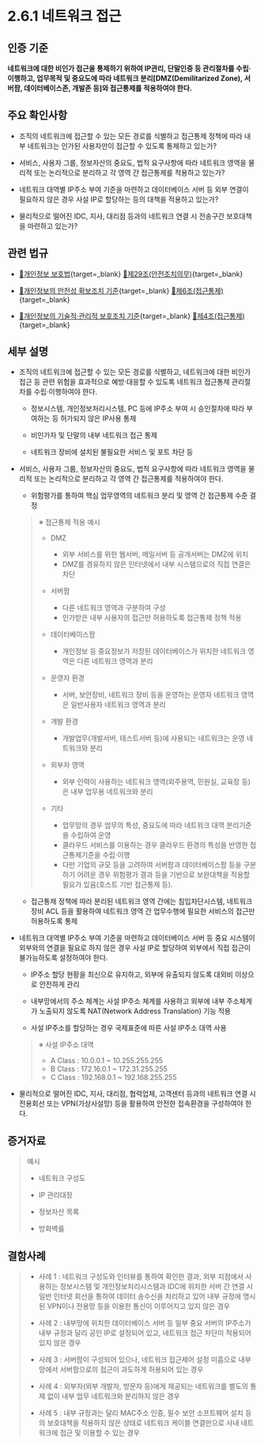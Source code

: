 # 2.6.1 네트워크 접근

## 인증 기준

**네트워크에 대한 비인가 접근을 통제하기 위하여 IP관리, 단말인증 등 관리절차를 수립·이행하고, 업무목적 및 중요도에 따라 네트워크 분리[DMZ(Demilitarized Zone), 서버팜, 데이터베이스존, 개발존 등]와 접근통제를 적용하여야 한다.**

## 주요 확인사항

- 조직의 네트워크에 접근할 수 있는 모든 경로를 식별하고 접근통제 정책에 따라 내부 네트워크는 인가된 사용자만이 접근할 수 있도록 통제하고 있는가?

- 서비스, 사용자 그룹, 정보자산의 중요도, 법적 요구사항에 따라 네트워크 영역을 물리적 또는 논리적으로 분리하고 각 영역 간 접근통제를 적용하고 있는가?

- 네트워크 대역별 IP주소 부여 기준을 마련하고 데이터베이스 서버 등 외부 연결이 필요하지 않은 경우 사설 IP로 할당하는 등의 대책을 적용하고 있는가?

- 물리적으로 떨어진 IDC, 지사, 대리점 등과의 네트워크 연결 시 전송구간 보호대책을 마련하고 있는가?

## 관련 법규

- [🔗개인정보 보호법][개인정보 보호법 제29조]{target=_blank} [🔗제29조(안전조치의무)][개인정보 보호법 제29조 부분]{target=_blank}

- [🔗개인정보의 안전성 확보조치 기준][개인정보의 안전성 확보조치 기준 제6조]{target=_blank} [🔗제6조(접근통제)][개인정보의 안전성 확보조치 기준 제6조]{target=_blank}

- [🔗개인정보의 기술적·관리적 보호조치 기준][개인정보의 기술적·관리적 보호조치 기준 제4조]{target=_blank} [🔗제4조(접근통제)][개인정보의 기술적·관리적 보호조치 기준 제4조]{target=_blank}

## 세부 설명

- 조직의 네트워크에 접근할 수 있는 모든 경로를 식별하고, 네트워크에 대한 비인가 접근 등 관련 위험을 효과적으로 예방·대응할 수 있도록 네트워크 접근통제 관리절차를 수립·이행하여야 한다.

    - 정보시스템, 개인정보처리시스템, PC 등에 IP주소 부여 시 승인절차에 따라 부여하는 등 허가되지 않은 IP사용 통제

    - 비인가자 및 단말의 내부 네트워크 접근 통제

    - 네트워크 장비에 설치된 불필요한 서비스 및 포트 차단 등

- 서비스, 사용자 그룹, 정보자산의 중요도, 법적 요구사항에 따라 네트워크 영역을 물리적 또는 논리적으로 분리하고 각 영역 간 접근통제를 적용하여야 한다.

    - 위험평가를 통하여 핵심 업무영역의 네트워크 분리 및 영역 간 접근통제 수준 결정
    >
    > ※ 접근통제 적용 예시
    >
    > - DMZ
    >     - 외부 서비스를 위한 웹서버, 메일서버 등 공개서버는 DMZ에 위치
    >     - DMZ를 경유하지 않은 인터넷에서 내부 시스템으로의 직접 연결은 차단
    >
    > - 서버팜
    >     - 다른 네트워크 영역과 구분하여 구성
    >     - 인가받은 내부 사용자의 접근만 허용하도록 접근통제 정책 적용
    >
    > - 데이터베이스팜
    >     - 개인정보 등 중요정보가 저장된 데이터베이스가 위치한 네트워크 영역은 다른 네트워크 영역과 분리
    >
    > - 운영자 환경
    >     - 서버, 보안장비, 네트워크 장비 등을 운영하는 운영자 네트워크 영역은 일반사용자 네트워크 영역과 분리
    >
    > - 개발 환경
    >     - 개발업무(개발서버, 테스트서버 등)에 사용되는 네트워크는 운영 네트워크와 분리
    >
    > - 외부자 영역
    >     - 외부 인력이 사용하는 네트워크 영역(외주용역, 민원실, 교육장 등)은 내부 업무용 네트워크와 분리
    >
    > - 기타
    >     - 업무망의 경우 업무의 특성, 중요도에 따라 네트워크 대역 분리기준을 수립하여 운영
    >     - 클라우드 서비스를 이용하는 경우 클라우드 환경의 특성을 반영한 접근통제기준을 수립·이행
    >     - 다만 기업의 규모 등을 고려하여 서버팜과 데이터베이스팜 등을 구분하기 어려운 경우 위험평가 결과 등을 기반으로 보완대책을 적용할 필요가 있음(호스트 기반 접근통제 등).

    - 접근통제 정책에 따라 분리된 네트워크 영역 간에는 침입차단시스템, 네트워크 장비 ACL 등을 활용하여 네트워크 영역 간 업무수행에 필요한 서비스의 접근만 허용하도록 통제

- 네트워크 대역별 IP주소 부여 기준을 마련하고 데이터베이스 서버 등 중요 시스템이 외부와의 연결을 필요로 하지 않은 경우 사설 IP로 할당하여 외부에서 직접 접근이 불가능하도록 설정하여야 한다.

    - IP주소 할당 현황을 최신으로 유지하고, 외부에 유출되지 않도록 대외비 이상으로 안전하게 관리

    - 내부망에서의 주소 체계는 사설 IP주소 체계를 사용하고 외부에 내부 주소체계가 노출되지 않도록 NAT(Network Address Translation) 기능 적용

    - 사설 IP주소를 할당하는 경우 국제표준에 따른 사설 IP주소 대역 사용
    >
    > ※ 사설 IP주소 대역
    >
    > - A Class : 10.0.0.1 ~ 10.255.255.255
    > - B Class : 172.16.0.1 ~ 172.31.255.255
    > - C Class : 192.168.0.1 ~ 192.168.255.255

- 물리적으로 떨어진 IDC, 지사, 대리점, 협력업체, 고객센터 등과의 네트워크 연결 시 전용회선 또는 VPN(가상사설망) 등을 활용하여 안전한 접속환경을 구성하여야 한다.

## 증거자료

> 예시
>
> - 네트워크 구성도
>
> - IP 관리대장
>
> - 정보자산 목록
>
> - 방화벽룰

## 결함사례

> - 사례 1 : 네트워크 구성도와 인터뷰를 통하여 확인한 결과, 외부 지점에서 사용하는 정보시스템 및 개인정보처리시스템과 IDC에 위치한 서버 간 연결 시 일반 인터넷 회선을 통하여 데이터 송수신을 처리하고 있어 내부 규정에 명시된 VPN이나 전용망 등을 이용한 통신이 이루어지고 있지 않은 경우
>
> - 사례 2 : 내부망에 위치한 데이터베이스 서버 등 일부 중요 서버의 IP주소가 내부 규정과 달리 공인 IP로 설정되어 있고, 네트워크 접근 차단이 적용되어 있지 않은 경우
>
> - 사례 3 : 서버팜이 구성되어 있으나, 네트워크 접근제어 설정 미흡으로 내부망에서 서버팜으로의 접근이 과도하게 허용되어 있는 경우
>
> - 사례 4 : 외부자(외부 개발자, 방문자 등)에게 제공되는 네트워크를 별도의 통제 없이 내부 업무 네트워크와 분리하지 않은 경우
>
> - 사례 5 : 내부 규정과는 달리 MAC주소 인증, 필수 보안 소프트웨어 설치 등의 보호대책을 적용하지 않은 상태로 네트워크 케이블 연결만으로 사내 네트워크에 접근 및 이용할 수 있는 경우

[개인정보 보호법 제29조]: https://www.law.go.kr/법령/개인정보보호법/(20200805,16930,20200204)/제29조 "개인정보 보호법 제29조"
[개인정보 보호법 제29조 부분]: https://www.law.go.kr/법령/개인정보보호법/제29조 "개인정보 보호법 제29조 부분"

[개인정보의 안전성 확보조치 기준 제6조]: https://www.law.go.kr/행정규칙/(개인정보보호위원회)개인정보의안전성확보조치기준/(2021-2,20210915)/제6조 "개인정보의 안전성 확보조치 기준 제6조"

[개인정보의 기술적·관리적 보호조치 기준 제4조]: https://www.law.go.kr/행정규칙/(개인정보보호위원회)개인정보의기술적·관리적보호조치기준/(2021-3,20210915)/제4조 "개인정보의 기술적·관리적 보호조치 기준 제4조"
